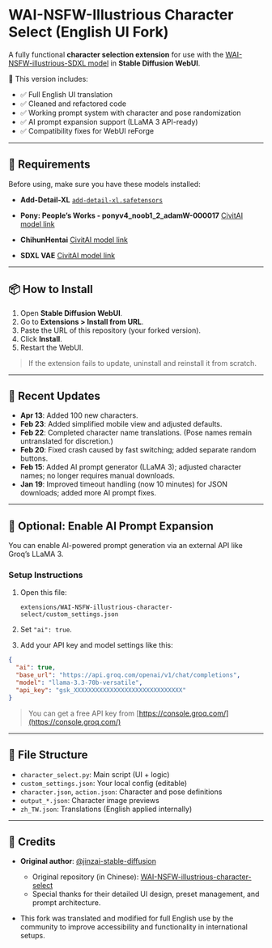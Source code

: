 # WAI-NSFW-Illustrious Character Select (English UI Fork)

A fully functional **character selection extension** for use with the [WAI-NSFW-illustrious-SDXL model](https://civitai.com/models/827184?modelVersionId=1183765) in **Stable Diffusion WebUI**.

🔧 This version includes:

* ✅ Full English UI translation
* ✅ Cleaned and refactored code
* ✅ Working prompt system with character and pose randomization
* ✅ AI prompt expansion support (LLaMA 3 API-ready)
* ✅ Compatibility fixes for WebUI reForge

---

## 🔧 Requirements

Before using, make sure you have these models installed:

* **Add-Detail-XL**
  [`add-detail-xl.safetensors`](https://huggingface.co/PvDeep/Add-Detail-XL/blob/main/add-detail-xl.safetensors)

* **Pony: People’s Works - ponyv4\_noob1\_2\_adamW-000017**
  [CivitAI model link](https://civitai.green/models/856285/pony-peoples-works?modelVersionId=1036362)

* **ChihunHentai**
  [CivitAI model link](https://civitai.com/models/106586)

* **SDXL VAE**
  [CivitAI model link](https://civitai.com/models/296576?modelVersionId=333245)

---

## 📦 How to Install

1. Open **Stable Diffusion WebUI**.
2. Go to **Extensions > Install from URL**.
3. Paste the URL of this repository (your forked version).
4. Click **Install**.
5. Restart the WebUI.

> If the extension fails to update, uninstall and reinstall it from scratch.

---

## 📅 Recent Updates

* **Apr 13**: Added 100 new characters.
* **Feb 23**: Added simplified mobile view and adjusted defaults.
* **Feb 22**: Completed character name translations. (Pose names remain untranslated for discretion.)
* **Feb 20**: Fixed crash caused by fast switching; added separate random buttons.
* **Feb 15**: Added AI prompt generator (LLaMA 3); adjusted character names; no longer requires manual downloads.
* **Jan 19**: Improved timeout handling (now 10 minutes) for JSON downloads; added more AI prompt fixes.

---

## 🤖 Optional: Enable AI Prompt Expansion

You can enable AI-powered prompt generation via an external API like Groq’s LLaMA 3.

### Setup Instructions

1. Open this file:

   ```
   extensions/WAI-NSFW-illustrious-character-select/custom_settings.json
   ```
2. Set `"ai": true`.
3. Add your API key and model settings like this:

```json
{
  "ai": true,
  "base_url": "https://api.groq.com/openai/v1/chat/completions",
  "model": "llama-3.3-70b-versatile",
  "api_key": "gsk_XXXXXXXXXXXXXXXXXXXXXXXXXXXXXX"
}
```

> You can get a free API key from [https://console.groq.com/](https://console.groq.com/)

---

## 📁 File Structure

* `character_select.py`: Main script (UI + logic)
* `custom_settings.json`: Your local config (editable)
* `character.json`, `action.json`: Character and pose definitions
* `output_*.json`: Character image previews
* `zh_TW.json`: Translations (English applied internally)

---

## 🙏 Credits

* **Original author**: [@jinzai-stable-diffusion](https://github.com/jinzai-stable-diffusion)

  * Original repository (in Chinese): [WAI-NSFW-illustrious-character-select](https://github.com/jinzai-stable-diffusion/WAI-NSFW-illustrious-character-select)
  * Special thanks for their detailed UI design, preset management, and prompt architecture.

* This fork was translated and modified for full English use by the community to improve accessibility and functionality in international setups.
